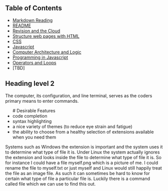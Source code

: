 ## Table of Contents

- [Markdown Reading](markdown.md)
- [README](README.md)
- [Revision and the Cloud](revisions-and-the-cloud.md)
- [Structure web pages with HTML](structurehtml.md)
- [CSS](css.md)
- [Javascript](js.md)
- [Computer Architecture and Logic](comparch.md)
- [Programming in Javascript](programmingjs.md)
- [Operators and Loops](oploop.md)
- [TBD]



## Heading level 2
The computer, its configuration, and line terminal, serves as the coders primary means to enter commands. 
<ul>  # Desirable Features
<li> code completion</li>
<li> syntax highlighting </li> 
<li> a nice variety of themes (to reduce eye strain and fatigue) </li> 
<li> the ability to choose from a healthy selection of extensions available when you need them</li>
</ul>
Systems such as Windows the extension is important and the system uses it to determine what type of file it is. Under Linux the system actually ignores the extension and looks inside the file to determine what type of file it is. So for instance I could have a file myself.png which is a picture of me. I could rename the file to myself.txt or just myself and Linux would still happily treat the file as an image file. As such it can sometimes be hard to know for certain what type of file a particular file is. Luckily there is a command called file which we can use to find this out.

